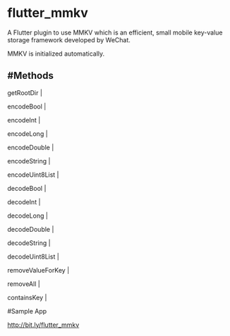 # flutter_mmkv

A Flutter plugin to use MMKV which is an efficient, small mobile key-value storage framework developed by WeChat.

MMKV is initialized automatically.

## **#Methods**
getRootDir |

encodeBool |

encodeInt |

encodeLong |

encodeDouble |

encodeString |

encodeUint8List |

decodeBool |

decodeInt |

decodeLong |

decodeDouble |

decodeString |

decodeUint8List |

removeValueForKey |

removeAll |

containsKey |


#Sample App

http://bit.ly/flutter_mmkv